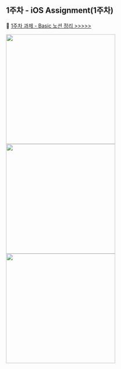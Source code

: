 ## 1주차 - iOS Assignment(1주차)

💐 [1주차 과제 - Basic 노션 정리 >>>>>](https://yxxnaxxin.notion.site/1-fe6af211b86646e7bf747e620ade86a4)

<img src = "https://user-images.githubusercontent.com/55099365/135770203-e3ec337c-ddd5-4636-8911-545f84491af7.png" width ="300" /> <img src = "https://user-images.githubusercontent.com/55099365/135770209-be01a81d-fd94-4371-b6db-e65b03392786.png" width ="300" /> <img src = "https://user-images.githubusercontent.com/55099365/135770208-1f1ff7c3-61a3-4210-b49d-af16692c9b86.png" width ="300" />



